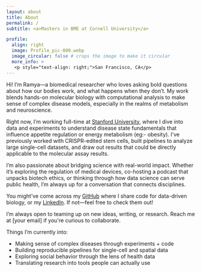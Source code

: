 ```yaml
---
layout: about
title: About
permalink: /
subtitle: <a>Masters in BME at Cornell University</a>

profile:
  align: right
  image: Profile_pic-800.webp
  image_circular: false # crops the image to make it circular
  more_info: >
   <p style="text-align: right;">San Francisco, CA</p>
---
```


Hi! I’m Ramya—a biomedical researcher who loves asking bold questions about how our bodies work, and what happens when they don’t. My work blends hands-on molecular biology with computational analysis to make sense of complex disease models, especially in the realms of metabolism and neuroscience.

Right now, I’m working full-time at [Stanford University](https://www.svenssonlabstanford.org), where I dive into data and experiments to understand disease state fundamentals that influence appetite regulation or energy metabolism (eg:- obesity). I’ve previously worked with CRISPR-edited stem cells, built pipelines to analyze large single-cell datasets, and draw out results that could be directly applicable to the molecular assay results. 

I’m also passionate about bridging science with real-world impact. Whether it’s exploring the regulation of medical devices, co-hosting a podcast that unpacks biotech ethics, or thinking through how data science can serve public health, I’m always up for a conversation that connects disciplines.

You might’ve come across my [GitHub](https://github.com/ramyalnp) where I share code for data-driven biology, or my [LinkedIn](https://www.linkedin.com/in/ramya0001/). If not—feel free to check them out!

I’m always open to teaming up on new ideas, writing, or research. Reach me at [your email] if you're curious to collaborate.

Things I’m currently into:

- Making sense of complex diseases through experiments + code
- Building reproducible pipelines for single-cell and spatial data
- Exploring social behavior through the lens of health data
- Translating research into tools people can actually use
